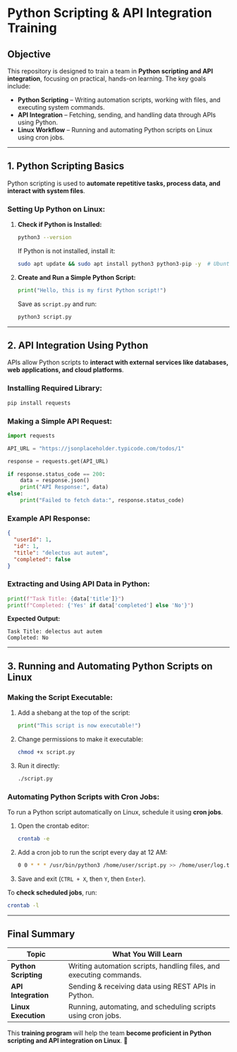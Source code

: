 
# Python Scripting & API Integration Training

## Objective  
This repository is designed to train a team in **Python scripting and API integration**, focusing on practical, hands-on learning. The key goals include:  

- **Python Scripting** – Writing automation scripts, working with files, and executing system commands.
- **API Integration** – Fetching, sending, and handling data through APIs using Python.
- **Linux Workflow** – Running and automating Python scripts on Linux using cron jobs.

---

## 1. Python Scripting Basics  
Python scripting is used to **automate repetitive tasks, process data, and interact with system files**.  

### **Setting Up Python on Linux:**  
1. **Check if Python is Installed:**  
   ```bash
   python3 --version
   ```  
   If Python is not installed, install it:  
   ```bash
   sudo apt update && sudo apt install python3 python3-pip -y  # Ubuntu/Debian    
   ```

2. **Create and Run a Simple Python Script:**  
   ```python
   print("Hello, this is my first Python script!")
   ```  
   Save as `script.py` and run:
   ```bash
   python3 script.py
   ```

---

## 2. API Integration Using Python  
APIs allow Python scripts to **interact with external services like databases, web applications, and cloud platforms**.  

### **Installing Required Library:**  
```bash
pip install requests
```

### **Making a Simple API Request:**  
```python
import requests  

API_URL = "https://jsonplaceholder.typicode.com/todos/1"  

response = requests.get(API_URL)  

if response.status_code == 200:  
    data = response.json()  
    print("API Response:", data)  
else:  
    print("Failed to fetch data:", response.status_code)
```

### **Example API Response:**  
```json
{
  "userId": 1,
  "id": 1,
  "title": "delectus aut autem",
  "completed": false
}
```

### **Extracting and Using API Data in Python:**  
```python
print(f"Task Title: {data['title']}")
print(f"Completed: {'Yes' if data['completed'] else 'No'}")
```

**Expected Output:**  
```
Task Title: delectus aut autem
Completed: No
```

---

## 3. Running and Automating Python Scripts on Linux  
### **Making the Script Executable:**  
1. Add a shebang at the top of the script:
   ```python
   print("This script is now executable!")
   ```
2. Change permissions to make it executable:  
   ```bash
   chmod +x script.py
   ```
3. Run it directly:  
   ```bash
   ./script.py
   ```

### **Automating Python Scripts with Cron Jobs:**  
To run a Python script automatically on Linux, schedule it using **cron jobs**.

1. Open the crontab editor:  
   ```bash
   crontab -e
   ```
2. Add a cron job to run the script every day at 12 AM:  
   ```bash
   0 0 * * * /usr/bin/python3 /home/user/script.py >> /home/user/log.txt 2>&1
   ```
3. Save and exit (`CTRL + X`, then `Y`, then `Enter`).  

To **check scheduled jobs**, run:  
```bash
crontab -l
```

---

## Final Summary  
| Topic | What You Will Learn |
|--------|--------------------|
| **Python Scripting** | Writing automation scripts, handling files, and executing commands. |
| **API Integration** | Sending & receiving data using REST APIs in Python. |
| **Linux Execution** | Running, automating, and scheduling scripts using cron jobs. |

This **training program** will help the team **become proficient in Python scripting and API integration on Linux**. 🚀

